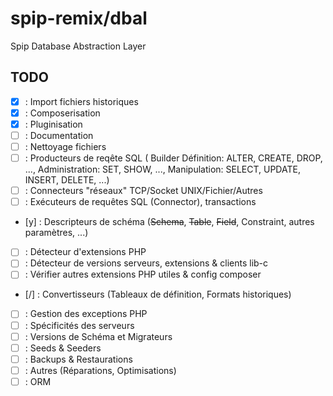 # spip-remix/dbal

Spip Database Abstraction Layer

## TODO

- [x] : Import fichiers historiques
- [x] : Composerisation
- [x] : Pluginisation
- [ ] : Documentation
- [ ] : Nettoyage fichiers
- [ ] : Producteurs de reqête SQL (
    Builder Définition: ALTER, CREATE, DROP, ...,
    Administration: SET, SHOW, ...,
    Manipulation: SELECT, UPDATE, INSERT, DELETE, ...)
- [ ] : Connecteurs "réseaux" TCP/Socket UNIX/Fichier/Autres
- [ ] : Exécuteurs de requêtes SQL (Connector), transactions
- [y] : Descripteurs de schéma (~~Schema~~, ~~Table~~, ~~Field~~, Constraint, autres paramètres, ...)
- [ ] : Détecteur d'extensions PHP
- [ ] : Détecteur de versions serveurs, extensions & clients lib-c
- [ ] : Vérifier autres extensions PHP utiles & config composer
- [/] : Convertisseurs (Tableaux de définition, Formats historiques)
- [ ] : Gestion des exceptions PHP
- [ ] : Spécificités des serveurs
- [ ] : Versions de Schéma et Migrateurs
- [ ] : Seeds & Seeders
- [ ] : Backups & Restaurations
- [ ] : Autres (Réparations, Optimisations)
- [ ] : ORM
